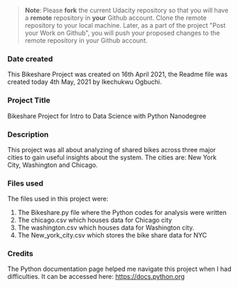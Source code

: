 >**Note**: Please **fork** the current Udacity repository so that you will have a **remote** repository in **your** Github account. Clone the remote repository to your local machine. Later, as a part of the project "Post your Work on Github", you will push your proposed changes to the remote repository in your Github account.

### Date created
This Bikeshare Project was created on 16th April 2021, the Readme file was created today 4th May, 2021 by Ikechukwu Ogbuchi.


### Project Title
Bikeshare Project for Intro to Data Science with Python Nanodegree

### Description
This project was all about analyzing of shared bikes across three major cities to gain useful insights about the system. The cities are: New York City, Washington and Chicago.

### Files used
The files used in this project were:
1. The Bikeshare.py file where the Python codes for analysis were written
2. The chicago.csv which houses data for Chicago city
3. The washington.csv which houses data for Washington city.
4. The New_york_city.csv which stores the bike share data for NYC


### Credits
The Python documentation page helped me navigate this project when I had difficulties. It can be accessed here: https://docs.python.org


